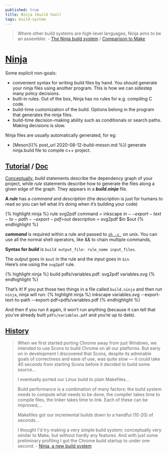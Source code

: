 ```yaml
---
published: true
title: Ninja (build tool)
tags: build-system
---
```

> Where other build systems are high-level languages, Ninja aims to be an assembler. - [The Ninja build system](https://ninja-build.org/manual.html) / [Comparison to Make](https://ninja-build.org/manual.html#_comparison_to_make)

# [Ninja](https://github.com/ninja-build/ninja)
Some explicit non-goals:
- convenient syntax for writing build files by hand. You should generate your ninja files using another program. This is how we can sidestep many policy decisions.
- built-in rules. Out of the box, Ninja has no rules for e.g. compiling C code.
- build-time customization of the build. Options belong in the program that generates the ninja files.
- build-time decision-making ability such as conditionals or search paths. Making decisions is slow.

Ninja files are usually automatically generated, for eg:
- [Meson]({% post_url 2020-08-12-build-meson.md %}) generate ninja.build file to compile c++ project.

## [Tutorial](https://jvns.ca/blog/2020/10/26/ninja--a-simple-way-to-do-builds/) / [Doc](https://ninja-build.org/manual.html)

[Conceptually](https://ninja-build.org/manual.html#_writing_your_own_ninja_files), _build_ statements describe the dependency graph of your project, while _rule_ statements describe how to generate the files along a given edge of the graph. They appears in a **_build.ninja_** file.

**A _rule_** has a _command_ and _description_ (the description is just for humans to read so you can tell what it’s doing when it’s building your code)

{% highlight ninja %}
rule svg2pdf
  command = inkscape $in --export-text-to-path --export-pdf=$out
  description = svg2pdf $in $out
{% endhighlight %}

**_command_** is required within a rule and passed to [`sh -c `](https://ninja-build.org/manual.html#ref_rule_command) on unix. You can use all the normal shell operators, like && to chain multiple commands,

**Syntax for _build_** is `build output_file: rule_name input_files`. 

The _output_ goes in `$out` in the rule and the _input_ goes in `$in`.  
Here’s one using the `svg2pdf` rule. 

{% highlight ninja %}
build pdfs/variables.pdf: svg2pdf variables.svg
{% endhighlight %}

That’s it! If you put those two things in a file called `build.ninja` and then run `ninja`, ninja will run:
{% highlight ninja %}
inkscape variables.svg --export-text-to-path --export-pdf=pdfs/variables.pdf
{% endhighlight %}

And then if you run it again, it won’t run anything (because it can tell that you’ve already built `pdfs/variables.pdf` and you’re up to date).

## [History](http://neugierig.org/software/chromium/notes/2011/02/ninja.html)

> When we first started porting Chrome away from just Windows, we intended to use Scons to build Chrome on all our platforms. But early on in development I discovered that Scons, despite its admirable goals of correctness and ease of use, was quite slow — it could take 40 seconds from starting Scons before it decided to build some source...  
>  
> I eventually ported our Linux build to plain Makefiles...  
>   
> Build performance is a combination of many factors: the build system needs to compute what needs to be done, the compiler takes time to compile files, the linker takes time to link. Each of these can be improved;...  
>  
> Makefiles got our incremental builds down to a handful (10-20) of seconds... 
>   
> I thought I'd try making a very simple build system; conceptually very similar to Make, but without hardly any features. And with just some preliminary profiling I got the Chrome build startup to under one second. - [Ninja, a new build system](http://neugierig.org/software/chromium/notes/2011/02/ninja.html)
